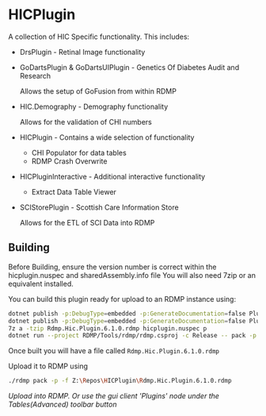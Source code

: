 # HICPlugin
A collection of HIC Specific functionality.
This includes:

* DrsPlugin - Retinal Image functionality
* GoDartsPlugin & GoDartsUIPlugin - Genetics Of Diabetes Audit and Research

    Allows the setup of GoFusion from within RDMP
* HIC.Demography - Demography functionality

    Allows for the validation of CHI numbers
* HICPlugin - Contains a wide selection of functionality
    * CHI Populator for data tables
    * RDMP Crash Overwrite
* HICPluginInteractive - Additional interactive functionality
    * Extract Data Table Viewer
    
* SCIStorePlugin - Scottish Care Information Store
    
    Allows for the ETL of SCI Data into RDMP


## Building
Before Building, ensure the version number is correct within the hicplugin.nuspec and sharedAssembly.info file
You will also need 7zip or an equivalent installed.

You can build this plugin ready for upload to an RDMP instance using:

```bash
dotnet publish -p:DebugType=embedded -p:GenerateDocumentation=false Plugin/windows/windows.csproj -c Release -o p/windows
dotnet publish -p:DebugType=embedded -p:GenerateDocumentation=false Plugin/main/main.csproj -c Release -o p/main
7z a -tzip Rdmp.Hic.Plugin.6.1.0.rdmp hicplugin.nuspec p
dotnet run --project RDMP/Tools/rdmp/rdmp.csproj -c Release -- pack -p --file Rdmp.Hic.Plugin.6.1.0.rdmp --dir yaml
```

Once built you will have a file called `Rdmp.Hic.Plugin.6.1.0.rdmp` 

Upload it to RDMP using

```bash
./rdmp pack -p -f Z:\Repos\HICPlugin\Rdmp.Hic.Plugin.6.1.0.rdmp
```
_Upload into RDMP. Or use the gui client 'Plugins' node under the Tables(Advanced) toolbar button_
